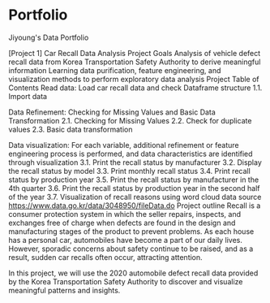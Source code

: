 # Portfolio
Jiyoung's Data Portfolio

[Project 1] Car Recall Data Analysis
Project Goals
Analysis of vehicle defect recall data from Korea Transportation Safety Authority to derive meaningful information
Learning data purification, feature engineering, and visualization methods to perform exploratory data analysis
Project Table of Contents
Read data: Load car recall data and check Dataframe structure
1.1. Import data

Data Refinement: Checking for Missing Values and Basic Data Transformation
2.1. Checking for Missing Values
2.2. Check for duplicate values
2.3. Basic data transformation

Data visualization: For each variable, additional refinement or feature engineering process is performed, and data characteristics are identified through visualization
3.1. Print the recall status by manufacturer
3.2. Display the recall status by model
3.3. Print monthly recall status
3.4. Print recall status by production year
3.5. Print the recall status by manufacturer in the 4th quarter
3.6. Print the recall status by production year in the second half of the year
3.7. Visualization of recall reasons using word cloud
data source
https://www.data.go.kr/data/3048950/fileData.do
Project outline
Recall is a consumer protection system in which the seller repairs, inspects, and exchanges free of charge when defects are found in the design and manufacturing stages of the product to prevent problems. As each house has a personal car, automobiles have become a part of our daily lives. However, sporadic concerns about safety continue to be raised, and as a result, sudden car recalls often occur, attracting attention.

In this project, we will use the 2020 automobile defect recall data provided by the Korea Transportation Safety Authority to discover and visualize meaningful patterns and insights.

